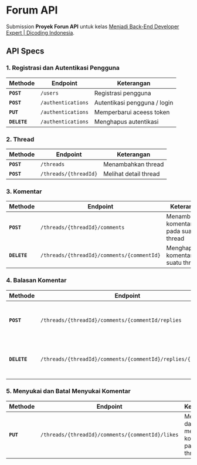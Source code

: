 # Forum API

Submission **Proyek Forun API**  untuk kelas
[ Menjadi Back-End Developer Expert | Dicoding Indonesia](https://www.dicoding.com/academies/276).

## API Specs

### 1. Registrasi dan Autentikasi Pengguna
   
| Methode      | Endpoint           | Keterangan                   |
| ------------ | ------------------ | ---------------------------- |
| **`POST`**   | `/users`           | Registrasi pengguna          |
| **`POST`**   | `/authentications` | Autentikasi pengguna / login |
| **`PUT`**    | `/authentications` | Memperbarui aceess token     |
| **`DELETE`** | `/authentications` | Menghapus autentikasi        |

### 2. Thread

| Methode    | Endpoint              | Keterangan            |
| ---------- | --------------------- | --------------------- |
| **`POST`** | `/threads`            | Menambahkan thread    |
| **`POST`** | `/threads/{threadId}` | Melihat detail thread |

### 3. Komentar

| Methode      | Endpoint                                   | Keterangan                             |
| ------------ | ------------------------------------------ | -------------------------------------- |
| **`POST`**   | `/threads/{threadId}/comments`             | Menambahkan komentar pada suatu thread |
| **`DELETE`** | `/threads/{threadId}/comments/{commentId}` | Menghapus komentar dari suatu thread   |

### 4. Balasan Komentar

| Methode      | Endpoint                                                     | Keterangan                                              |
| ------------ | ------------------------------------------------------------ | ------------------------------------------------------- |
| **`POST`**   | `/threads/{threadId}/comments/{commentId/replies`            | Menambahkan balasan komentar yang ada pada suatu thread |
| **`DELETE`** | `/threads/{threadId}/comments/{commentId}/replies/{replyId}` | Menghapus balasan komentar yang ada pada suatu thread   |

### 5. Menyukai dan Batal Menyukai Komentar

| Methode   | Endpoint                                         | Keterangan                                             |
| --------- | ------------------------------------------------ | ------------------------------------------------------ |
| **`PUT`** | `/threads/{threadId}/comments/{commentId}/likes` | Menyukai dan batal menyukai komentar pada suatu thread |
